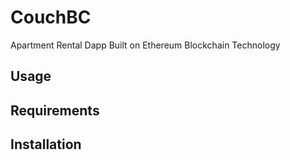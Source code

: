 # CouchBC
Apartment Rental Dapp Built on Ethereum Blockchain Technology

## Usage


## Requirements

## Installation
